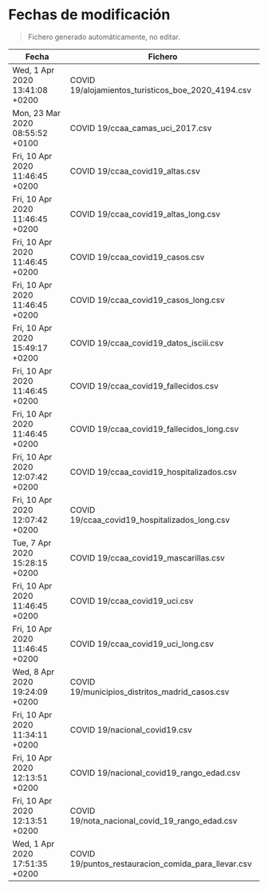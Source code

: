 # Fechas de modificación

> Fichero generado automáticamente, no editar.

| Fecha                           | Fichero                  |
|---------------------------------|--------------------------|
| Wed, 1 Apr 2020 13:41:08 +0200  | COVID 19/alojamientos_turisticos_boe_2020_4194.csv |
| Mon, 23 Mar 2020 08:55:52 +0100  | COVID 19/ccaa_camas_uci_2017.csv |
| Fri, 10 Apr 2020 11:46:45 +0200  | COVID 19/ccaa_covid19_altas.csv |
| Fri, 10 Apr 2020 11:46:45 +0200  | COVID 19/ccaa_covid19_altas_long.csv |
| Fri, 10 Apr 2020 11:46:45 +0200  | COVID 19/ccaa_covid19_casos.csv |
| Fri, 10 Apr 2020 11:46:45 +0200  | COVID 19/ccaa_covid19_casos_long.csv |
| Fri, 10 Apr 2020 15:49:17 +0200  | COVID 19/ccaa_covid19_datos_isciii.csv |
| Fri, 10 Apr 2020 11:46:45 +0200  | COVID 19/ccaa_covid19_fallecidos.csv |
| Fri, 10 Apr 2020 11:46:45 +0200  | COVID 19/ccaa_covid19_fallecidos_long.csv |
| Fri, 10 Apr 2020 12:07:42 +0200  | COVID 19/ccaa_covid19_hospitalizados.csv |
| Fri, 10 Apr 2020 12:07:42 +0200  | COVID 19/ccaa_covid19_hospitalizados_long.csv |
| Tue, 7 Apr 2020 15:28:15 +0200  | COVID 19/ccaa_covid19_mascarillas.csv |
| Fri, 10 Apr 2020 11:46:45 +0200  | COVID 19/ccaa_covid19_uci.csv |
| Fri, 10 Apr 2020 11:46:45 +0200  | COVID 19/ccaa_covid19_uci_long.csv |
| Wed, 8 Apr 2020 19:24:09 +0200  | COVID 19/municipios_distritos_madrid_casos.csv |
| Fri, 10 Apr 2020 11:34:11 +0200  | COVID 19/nacional_covid19.csv |
| Fri, 10 Apr 2020 12:13:51 +0200  | COVID 19/nacional_covid19_rango_edad.csv |
| Fri, 10 Apr 2020 12:13:51 +0200  | COVID 19/nota_nacional_covid_19_rango_edad.csv |
| Wed, 1 Apr 2020 17:51:35 +0200  | COVID 19/puntos_restauracion_comida_para_llevar.csv |
